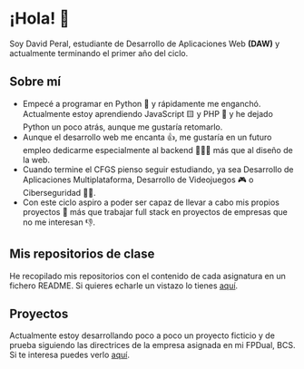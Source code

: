 # ¡Hola! 👋

Soy David Peral, estudiante de Desarrollo de Aplicaciones Web **(DAW)** y actualmente terminando el primer año del ciclo.

## Sobre mí
- Empecé a programar en Python 🐍 y rápidamente me enganchó. Actualmente estoy aprendiendo JavaScript 🟨 y PHP 🐘 y he dejado Python un poco atrás, aunque me gustaría retomarlo.
- Aunque el desarrollo web me encanta 👍, me gustaría en un futuro empleo dedicarme especialmente al backend 🧑🏻‍💻 más que al diseño de la web.
- Cuando termine el CFGS pienso seguir estudiando, ya sea Desarrollo de Aplicaciones Multiplataforma, Desarrollo de Videojuegos 🎮 o Ciberseguridad 🕵️‍♂️.
- Con este ciclo aspiro a poder ser capaz de llevar a cabo mis propios proyectos 💪 más que trabajar full stack en proyectos de empresas que no me interesan 👎.

## Mis repositorios de clase
He recopilado mis repositorios con el contenido de cada asignatura en un fichero README. Si quieres echarle un vistazo lo tienes [aquí](https://github.com/David0450/DAW).

## Proyectos
Actualmente estoy desarrollando poco a poco un proyecto ficticio y de prueba siguiendo las directrices de la empresa asignada en mi FPDual, BCS. Si te interesa puedes verlo [aquí](https://github.com/David0450/Proyecto).
